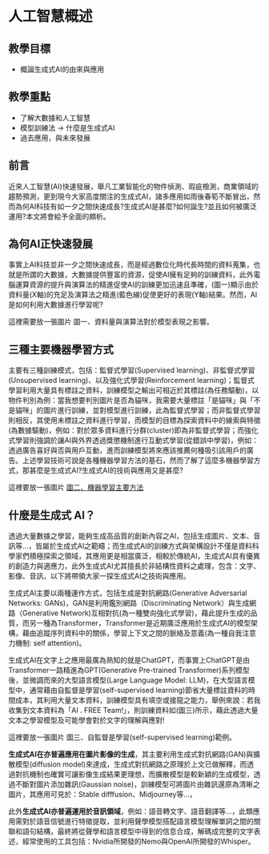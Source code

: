 # 人工智慧概述
## 教學目標
 - 概論生成式AI的由來與應用

## 教學重點
 - 了解大數據和人工智慧
 - 模型訓練法 -> 什麼是生成式AI
 - 過去應用，與未來發展

## 前言
近來人工智慧(AI)快速發展，舉凡工業智能化的物件偵測、瑕疵檢測，商業領域的趨勢預測，更到現今大家高度關注的生成式AI，諸多應用如雨後春筍不斷冒出，然而為何AI科技有如一夕之間快速成長?生成式AI是甚麼?如何誕生?並且如何被廣泛運用?本文將會給予全面的頗析。

## 為何AI正快速發展
事實上AI科技並非一夕之間快速成長，而是經過數位化時代長時間的資料蒐集，也就是所謂的大數據，大數據提供豐富的資源，促使AI擁有足夠的訓練資料，此外電腦運算資源的提升與演算法的精進促使AI的訓練更加迅速且準確，(圖一)顯示由於資料量(X軸)的充足及演算法之精進(藍色線)促使更好的表現(Y軸)結果。然而，AI是如何利用大數據進行學習呢?

這裡需要放一張圖片
圖一、資料量與演算法對於模型表現之影響。

## 三種主要機器學習方式
主要有三種訓練模式，包括：監督式學習(Supervised learning)、非監督式學習(Unsupervised learning)、以及強化式學習(Reinforcement learning)；監督式學習利用大量具有標註之資料，訓練模型之輸出可相近於其標註(為任務驅動)，以物件判別為例：當我想要判別圖片是否為貓咪，我需要大量標註「是貓咪」與「不是貓咪」的圖片進行訓練，並對模型進行訓練，此為監督式學習；而非監督式學習則相反，其使用未標註之資料進行學習，而模型的目標為探索資料中的線索與特徵(為數據驅動)，例如：對於眾多資料進行分群(cluster)即為非監督式學習；而強化式學習則強調於讓AI與外界透過獎懲機制進行互動式學習(從錯誤中學習)，例如：透過廣告喜好與否與用戶互動，進而訓練模型將來應該推薦何種吸引該用戶的廣告。上述學習技術可說是各種機器學習方法的基石，然而了解了這麼多機器學習方式，那甚麼是生成式AI?生成式AI的技術與應用又是甚麼?

這裡要放一張圖片
[圖二、機器學習主要方法](https://leovan.me/cn/2020/05/introduction-of-reinforcement-learning/)

## 什麼是生成式 AI？
透過大量數據之學習，能夠生成高品質的創新內容之AI，包括生成圖片、文本、音訊等…，皆屬於生成式AI之範疇；而生成式AI的訓練方式與架構設計不僅是資料科學家們積極探索之領域，其應用更是相當廣泛，相較於傳統AI，生成式AI具有優異的創造力與適應力，此外生成式AI尤其擅長於非結構性資料之處理，包含：文字、影像、音訊，以下將帶領大家一探生成式AI之技術與應用。

生成式AI主要以兩種運作方式，包括生成是對抗網路(Generative Adversarial Networks: GANs)，GAN是利用鑑別網路（Discriminating Network）與生成網路（Generative Network)互相對抗(為一種雙向強化式學習)，藉此提升生成的品質，而另一種為Transformer，Transformer是近期廣泛應用於生成式AI的模型架構，藉由追蹤序列資料中的關係，學習上下文之間的脈絡及意義(為一種自我注意力機制: self attention)。

生成式AI在文字上之應用最廣為熟知的就是ChatGPT，而事實上ChatGPT是由Transformer一路精進為GPT(Generative Pre-trained Transformer)系列模型後，並微調而來的大型語言模型(Large Language Model: LLM)，在大型語言模型中，通常藉由自監督是學習(self-supervised learning)節省大量標註資料的時間成本，其利用大量文本資料，訓練模型具有填空或接龍之能力，舉例來說：若我收集到文本資料為「AI . FREE Team!」，則訓練資料如(圖三)所示，藉此透過大量文本之學習模型及可能學會對於文字的理解與應對!

這裡要放一張圖片
圖三、自監督是學習(self-supervised learning)範例。

**生成式AI在亦普遍應用在圖片影像的生成**，其主要利用生成式對抗網路(GAN)與擴散模型(diffusion model)來達成，生成式對抗網路之原理於上文已做解釋，而透過對抗機制也確實可讓影像生成結果更理想，而擴散模型是較新穎的生成模型，透過不斷對圖片添加雜訊(Gaussian noise)，訓練模型可將圖片由雜訊還原為清晰之圖片，其應用可見於：Stable difffusion、Midjourney等...，

此外**生成式AI亦普遍運用於音訊領域**，例如：語音轉文字、語音翻譯等...，此類應用需對於語音信號進行特徵提取，並利用聲學模型搭配語言模型理解單詞之間的關聯和語句結構，最終將從聲學和語言模型中得到的信息合成，解碼成完整的文字表述，經常使用的工具包括：Nvidia所開發的Nemo與OpenAI所開發的Whisper。
